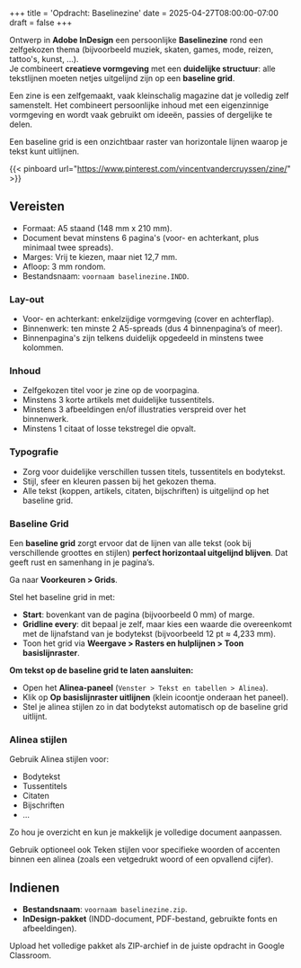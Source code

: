 +++
title = 'Opdracht: Baselinezine'
date = 2025-04-27T08:00:00-07:00
draft = false
+++

Ontwerp in **Adobe InDesign** een persoonlijke **Baselinezine** rond een zelfgekozen thema (bijvoorbeeld muziek, skaten, games, mode, reizen, tattoo's, kunst, ...).  
Je combineert **creatieve vormgeving** met een **duidelijke structuur**: alle tekstlijnen moeten netjes uitgelijnd zijn op een **baseline grid**.

Een zine is een zelfgemaakt, vaak kleinschalig magazine dat je volledig zelf samenstelt. Het combineert persoonlijke inhoud met een eigenzinnige vormgeving en wordt vaak gebruikt om ideeën, passies of dergelijke te delen.

Een baseline grid is een onzichtbaar raster van horizontale lijnen waarop je tekst kunt uitlijnen.

{{< pinboard url="https://www.pinterest.com/vincentvandercruyssen/zine/" >}}

## Vereisten

- Formaat: A5 staand (148 mm x 210 mm).
- Document bevat minstens 6 pagina's (voor- en achterkant, plus minimaal twee spreads).
- Marges: Vrij te kiezen, maar niet 12,7 mm. 
- Afloop: 3 mm rondom.
- Bestandsnaam: `voornaam baselinezine.INDD`.

### Lay-out

- Voor- en achterkant: enkelzijdige vormgeving (cover en achterflap).
- Binnenwerk: ten minste 2 A5-spreads (dus 4 binnenpagina’s of meer).
- Binnenpagina's zijn telkens duidelijk opgedeeld in minstens twee kolommen.

### Inhoud

- Zelfgekozen titel voor je zine op de voorpagina.
- Minstens 3 korte artikels met duidelijke tussentitels.
- Minstens 3 afbeeldingen en/of illustraties verspreid over het binnenwerk.
- Minstens 1 citaat of losse tekstregel die opvalt.

### Typografie

- Zorg voor duidelijke verschillen tussen titels, tussentitels en bodytekst.
- Stijl, sfeer en kleuren passen bij het gekozen thema.
- Alle tekst (koppen, artikels, citaten, bijschriften) is uitgelijnd op het baseline grid.

### Baseline Grid

Een **baseline grid** zorgt ervoor dat de lijnen van alle tekst (ook bij verschillende groottes en stijlen) **perfect horizontaal uitgelijnd blijven**. Dat geeft rust en samenhang in je pagina’s.

Ga naar **Voorkeuren > Grids**.

Stel het baseline grid in met:
- **Start**: bovenkant van de pagina (bijvoorbeeld 0 mm) of marge.
- **Gridline every**: dit bepaal je zelf, maar kies een waarde die overeenkomt met de lijnafstand van je bodytekst (bijvoorbeeld 12 pt ≈ 4,233 mm).
- Toon het grid via **Weergave > Rasters en hulplijnen > Toon basislijnraster**.

**Om tekst op de baseline grid te laten aansluiten:**

- Open het **Alinea-paneel** (`Venster > Tekst en tabellen > Alinea`).
- Klik op **Op basislijnraster uitlijnen** (klein icoontje onderaan het paneel).
- Stel je alinea stijlen zo in dat bodytekst automatisch op de baseline grid uitlijnt.

### Alinea stijlen

Gebruik Alinea stijlen voor: 

- Bodytekst
- Tussentitels
- Citaten
- Bijschriften
- ...

Zo hou je overzicht en kun je makkelijk je volledige document aanpassen.

Gebruik optioneel ook Teken stijlen voor specifieke woorden of accenten binnen een alinea (zoals een vetgedrukt woord of een opvallend cijfer).

## Indienen

- **Bestandsnaam**: `voornaam baselinezine.zip`.
- **InDesign-pakket** (INDD-document, PDF-bestand, gebruikte fonts en afbeeldingen).

Upload het volledige pakket als ZIP-archief in de juiste opdracht in Google Classroom.